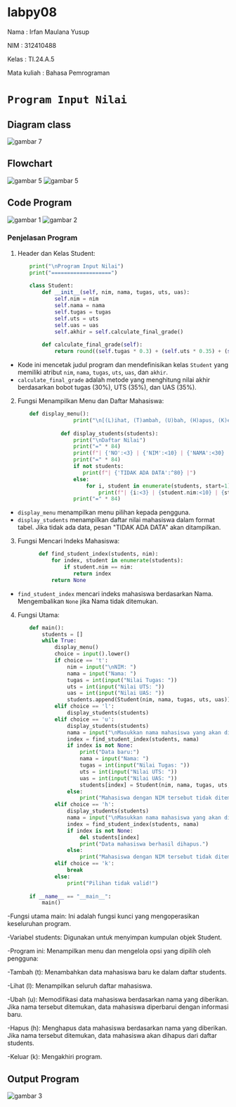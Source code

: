 # labpy08
Nama : Irfan Maulana Yusup <p>
NIM : 312410488 <p>
Kelas : TI.24.A.5 <p>
Mata kuliah : Bahasa Pemrograman <p>
# ```Program Input Nilai```
## Diagram class
![gambar 7](https://github.com/user-attachments/assets/af0f7ee4-a3ae-490f-a137-49e6b153468f)
## Flowchart
![gambar 5](flcrt1.png)
![gambar 5](flcrt2.png)

## Code Program
![gambar 1](ssprogram1.png)
![gambar 2](ssprogram2.png)

### Penjelasan Program
1. Header dan Kelas Student:
   
```python
       print("\nProgram Input Nilai")
       print("===================")
      
       class Student:
           def __init__(self, nim, nama, tugas, uts, uas):
               self.nim = nim
               self.nama = nama
               self.tugas = tugas
               self.uts = uts
               self.uas = uas
               self.akhir = self.calculate_final_grade()
      
           def calculate_final_grade(self):
               return round((self.tugas * 0.3) + (self.uts * 0.35) + (self.uas * 0.35), 2)
   ```
   - Kode ini mencetak judul program dan mendefinisikan kelas ```Student``` yang memiliki atribut ```nim```, ```nama```, ```tugas```, ```uts```, ```uas```, dan ```akhir```.
   - ```calculate_final_grade``` adalah metode yang menghitung nilai akhir berdasarkan bobot tugas (30%), UTS (35%), dan UAS (35%).
       
2. Fungsi Menampilkan Menu dan Daftar Mahasiswa:

```python
       def display_menu():
                     print("\n[(L)ihat, (T)ambah, (U)bah, (H)apus, (K)eluar]: ", end=' ')
              
                 def display_students(students):
                     print("\nDaftar Nilai")
                     print("=" * 84)
                     print(f"| {'NO':<3} | {'NIM':<10} | {'NAMA':<30} | {'TUGAS':<6} | {'UTS':<4} | {'UAS':<4} | {'AKHIR':<5} |")
                     print("=" * 84)
                     if not students:
                        print(f"| {'TIDAK ADA DATA':^80} |")
                     else:
                         for i, student in enumerate(students, start=1):
                             print(f"| {i:<3} | {student.nim:<10} | {student.nama:<30} | {student.tugas:<6} | {student.uts:<4} | {student.uas:<4} | {student.akhir:<5} |")
                     print("=" * 84)
  ```        
   - ```display_menu``` menampilkan menu pilihan kepada pengguna.
   - ```display_students``` menampilkan daftar nilai mahasiswa dalam format tabel. Jika tidak ada data, pesan "TIDAK ADA DATA" akan ditampilkan.

3. Fungsi Mencari Indeks Mahasiswa:

```python
          def find_student_index(students, nim):
              for index, student in enumerate(students):
                  if student.nim == nim:
                     return index
              return None
```
   - ```find_student_index``` mencari indeks mahasiswa berdasarkan Nama. Mengembalikan ```None``` jika Nama tidak ditemukan.


4. Fungsi Utama:

```python
       def main():
           students = []
           while True:
               display_menu()
               choice = input().lower()
               if choice == 't':
                   nim = input("\nNIM: ")
                   nama = input("Nama: ")
                   tugas = int(input("Nilai Tugas: "))
                   uts = int(input("Nilai UTS: "))
                   uas = int(input("Nilai UAS: "))
                   students.append(Student(nim, nama, tugas, uts, uas))
               elif choice == 'l':
                   display_students(students)
               elif choice == 'u':
                   display_students(students)
                   nama = input("\nMasukkan nama mahasiswa yang akan diubah: ")
                   index = find_student_index(students, nama)
                   if index is not None:
                       print("Data baru:")
                       nama = input("Nama: ")
                       tugas = int(input("Nilai Tugas: "))
                       uts = int(input("Nilai UTS: "))
                       uas = int(input("Nilai UAS: "))
                       students[index] = Student(nim, nama, tugas, uts, uas)
                   else:
                       print("Mahasiswa dengan NIM tersebut tidak ditemukan.")
               elif choice == 'h':
                   display_students(students)
                   nama = input("\nMasukkan nama mahasiswa yang akan dihapus: ")
                   index = find_student_index(students, nama)
                   if index is not None:
                       del students[index]
                       print("Data mahasiswa berhasil dihapus.")
                   else:
                       print("Mahasiswa dengan NIM tersebut tidak ditemukan.")
               elif choice == 'k':
                   break
               else:
                   print("Pilihan tidak valid!")
       
       if __name__ == "__main__":
           main()
```
   -Fungsi utama main: Ini adalah fungsi kunci yang mengoperasikan keseluruhan program.
   
-Variabel students: Digunakan untuk menyimpan kumpulan objek Student.

-Program ini: Menampilkan menu dan mengelola opsi yang dipilih oleh pengguna:

-Tambah (t): Menambahkan data mahasiswa baru ke dalam daftar students.

-Lihat (l): Menampilkan seluruh daftar mahasiswa.

-Ubah (u): Memodifikasi data mahasiswa berdasarkan nama yang diberikan. Jika nama tersebut ditemukan, data mahasiswa diperbarui dengan informasi baru.

-Hapus (h): Menghapus data mahasiswa berdasarkan nama yang diberikan. Jika nama tersebut ditemukan, data mahasiswa akan dihapus dari daftar students.

-Keluar (k): Mengakhiri program.
## Output Program
![gambar 3](hsilprogram.png)
